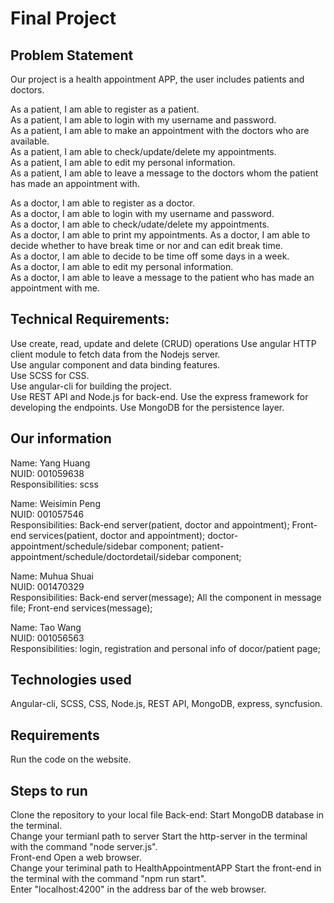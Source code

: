 # Final Project
## Problem Statement
Our project is a health appointment APP, the user includes patients and doctors.  

As a patient, I am able to register as a patient.  
As a patient, I am able to login with my username and password.  
As a patient, I am able to make an appointment with the doctors who are available.  
As a patient, I am able to check/update/delete my appointments.  
As a patient, I am able to edit my personal information.  
As a patient, I am able to leave a message to the doctors whom the patient has made an appointment with.  
  
As a doctor, I am able to register as a doctor.  
As a doctor, I am able to login with my username and password.  
As a doctor, I am able to check/udate/delete my appointments.  
As a doctor, I am able to print my appointments. 
As a doctor, I am able to decide whether to have break time or nor and can edit break time.  
As a doctor, I am able to decide to be time off some days in a week.  
As a doctor, I am able to edit my personal information.   
As a doctor, I am able to leave a message to the patient who has made an appointment with me.  
  

## Technical Requirements:
Use create, read, update and delete (CRUD) operations
Use angular HTTP client module to fetch data from the Nodejs server.  
Use angular component and data binding features.  
Use SCSS for CSS.  
Use angular-cli for building the project.  
Use REST API and Node.js for back-end.
Use the express framework for developing the endpoints.
Use MongoDB for the persistence layer.
  
    
## Our information
Name: Yang Huang  
NUID: 001059638  
Responsibilities: scss
  
Name: Weisimin Peng  
NUID: 001057546  
Responsibilities: Back-end server(patient, doctor and appointment); 
                  Front-end services(patient, doctor and appointment); 
                  doctor-appointment/schedule/sidebar component; 
                  patient-appointment/schedule/doctordetail/sidebar component; 
  
Name: Muhua Shuai  
NUID: 001470329  
Responsibilities: Back-end server(message); 
                  All the component in message file; 
                  Front-end services(message); 
  
Name: Tao Wang  
NUID: 001056563  
Responsibilities: login, registration and personal info of docor/patient page;
  
    
## Technologies used
Angular-cli, SCSS, CSS, Node.js, REST API, MongoDB, express, syncfusion.   
  
  
## Requirements
Run the code on the website.  

## Steps to run
Clone the repository to your local file
Back-end:
Start MongoDB database in the terminal.  
Change your termianl path to server
Start the http-server in the terminal with the command "node server.js".  
Front-end
Open a web browser.  
Change your teriminal path to HealthAppointmentAPP
Start the front-end in the terminal with the command "npm run start".   
Enter "localhost:4200" in the address bar of the web browser.  
